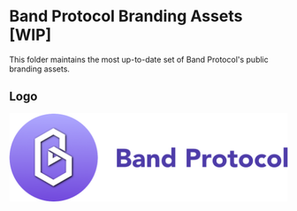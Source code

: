 # Band Protocol Branding Assets [WIP]

This folder maintains the most up-to-date set of Band Protocol's public branding assets.

## Logo

![logo](./logo.png)
